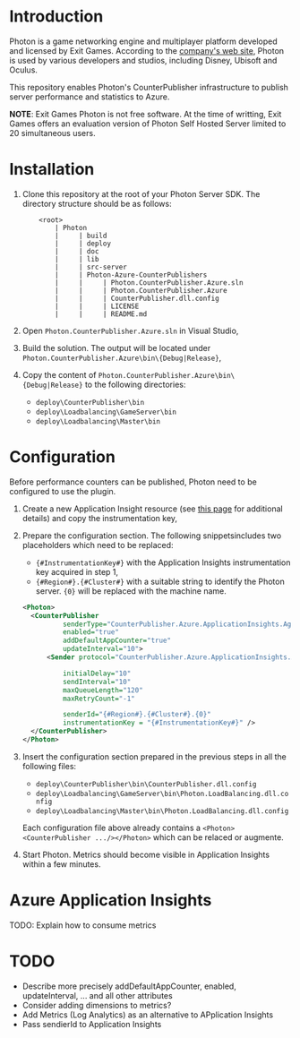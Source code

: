 # Introduction
Photon is a game networking engine and multiplayer platform developed and licensed by Exit Games. According to the [company's web site](https://www.photonengine.com/), Photon is used by various developers and studios, including Disney, Ubisoft and Oculus.

This repository enables Photon's CounterPublisher infrastructure to publish server performance and statistics to Azure. 

**NOTE**: Exit Games Photon is not free software. At the time of writting, Exit Games offers an evaluation version of Photon Self Hosted Server limited to 20 simultaneous users.

# Installation

1. Clone this repository at the root of your Photon Server SDK. The directory structure should be as follows:

    ```
        <root>
            | Photon
            |     | build
            |     | deploy
            |     | doc
            |     | lib
            |     | src-server
            |     | Photon-Azure-CounterPublishers
            |     |     | Photon.CounterPublisher.Azure.sln
            |     |     | Photon.CounterPublisher.Azure
            |     |     | CounterPublisher.dll.config
            |     |     | LICENSE
            |     |     | README.md
    ```
2. Open `Photon.CounterPublisher.Azure.sln` in Visual Studio,
3. Build the solution. The output will be located under `Photon.CounterPublisher.Azure\bin\{Debug|Release}`,
4. Copy the content of `Photon.CounterPublisher.Azure\bin\{Debug|Release}` to the following directories:
   * `deploy\CounterPublisher\bin`
   * `deploy\Loadbalancing\GameServer\bin`
   * `deploy\Loadbalancing\Master\bin`

# Configuration
Before performance counters can be published, Photon need to be configured to use the plugin. 

1. Create a new Application Insight resource (see [this page](https://docs.microsoft.com/en-us/azure/azure-monitor/app/create-new-resource) for additional details) and copy the instrumentation key,

2. Prepare the configuration section. The following snippetsincludes two placeholders which need to be replaced:
      * `{#InstrumentationKey#}` with the Application Insights instrumentation key acquired in step 1,
      * `{#Region#}.{#Cluster#}` with a suitable string to identify the Photon server. `{0}` will be replaced with the machine name.
    ```xml
    <Photon>
      <CounterPublisher
              senderType="CounterPublisher.Azure.ApplicationInsights.AgentSettings, CounterPublisher.Azure"
              enabled="true"
              addDefaultAppCounter="true"
              updateInterval="10">
          <Sender protocol="CounterPublisher.Azure.ApplicationInsights.AgentWriter, CounterPublisher.Azure"

              initialDelay="10"
              sendInterval="10"
              maxQueueLength="120"
              maxRetryCount="-1"

              senderId="{#Region#}.{#Cluster#}.{0}"
              instrumentationKey = "{#InstrumentationKey#}" />
      </CounterPublisher>
    </Photon>
    ```
4. Insert the configuration section prepared in the previous steps in all the following files: 

   * `deploy\CounterPublisher\bin\CounterPublisher.dll.config`
   * `deploy\Loadbalancing\GameServer\bin\Photon.LoadBalancing.dll.config`
   * `deploy\Loadbalancing\Master\bin\Photon.LoadBalancing.dll.config`

    Each configuration file above already contains a `<Photon><CounterPublisher .../></Photon>` which can be relaced or augmente.

5. Start Photon. Metrics should become visible in Application Insights within a few minutes.  

# Azure Application Insights
TODO: Explain how to consume metrics

# TODO

* Describe more precisely addDefaultAppCounter, enabled, updateInterval, ... and all other attributes
* Consider adding dimensions to metrics?
* Add Metrics (Log Analytics) as an alternative to APplication Insights
* Pass sendierId to Application Insights